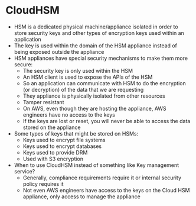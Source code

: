 # CloudHSM

- HSM is a dedicated physical machine/appliance isolated in order to store security keys and other types of encryption keys used within an application
- The key is used within the domain of the HSM appliance instead of being exposed outside the appliance
- HSM appliances have special security mechanisms to make them more secure:
  - The security key is only used within the HSM
  - An HSM client is used to expose the APIs of the HSM
  - So an application can communicate with HSM to do the encryption (or decryption) of the data that we are requesting
  - They appliance is physically isolated from other resources
  - Tamper resistant
  - On AWS, even though they are hosting the appliance, AWS engineers have no access to the keys
  - If the keys are lost or reset, you will never be able to access the data stored on the appliance
- Some types of keys that might be stored on HSMs:
  - Keys used to encrypt file systems
  - Keys used to encrypt databases
  - Keys used to provide DRM
  - Used with S3 encryption
- When to use CloudHSM instead of something like Key management service?
  - Generally, compliance requirements require it or internal security policy requires it
  - Not even AWS engineers have access to the keys on the Cloud HSM appliance, only access to manage the appliance